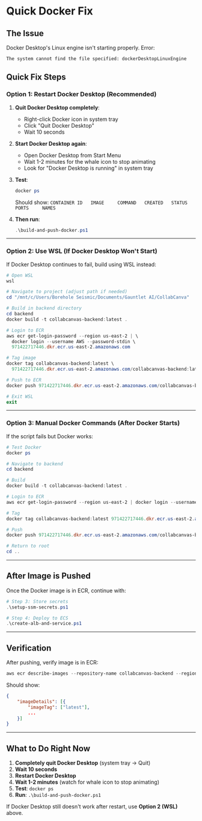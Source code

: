 # Quick Docker Fix

## The Issue
Docker Desktop's Linux engine isn't starting properly. Error:
```
The system cannot find the file specified: dockerDesktopLinuxEngine
```

## Quick Fix Steps

### Option 1: Restart Docker Desktop (Recommended)
1. **Quit Docker Desktop completely**:
   - Right-click Docker icon in system tray
   - Click "Quit Docker Desktop"
   - Wait 10 seconds

2. **Start Docker Desktop again**:
   - Open Docker Desktop from Start Menu
   - Wait 1-2 minutes for the whale icon to stop animating
   - Look for "Docker Desktop is running" in system tray

3. **Test**:
   ```powershell
   docker ps
   ```
   Should show: `CONTAINER ID   IMAGE     COMMAND   CREATED   STATUS    PORTS     NAMES`

4. **Then run**:
   ```powershell
   .\build-and-push-docker.ps1
   ```

---

### Option 2: Use WSL (If Docker Desktop Won't Start)

If Docker Desktop continues to fail, build using WSL instead:

```powershell
# Open WSL
wsl

# Navigate to project (adjust path if needed)
cd "/mnt/c/Users/Borehole Seismic/Documents/Gauntlet AI/CollabCanva"

# Build in backend directory
cd backend
docker build -t collabcanvas-backend:latest .

# Login to ECR
aws ecr get-login-password --region us-east-2 | \
  docker login --username AWS --password-stdin \
  971422717446.dkr.ecr.us-east-2.amazonaws.com

# Tag image
docker tag collabcanvas-backend:latest \
  971422717446.dkr.ecr.us-east-2.amazonaws.com/collabcanvas-backend:latest

# Push to ECR
docker push 971422717446.dkr.ecr.us-east-2.amazonaws.com/collabcanvas-backend:latest

# Exit WSL
exit
```

---

### Option 3: Manual Docker Commands (After Docker Starts)

If the script fails but Docker works:

```powershell
# Test Docker
docker ps

# Navigate to backend
cd backend

# Build
docker build -t collabcanvas-backend:latest .

# Login to ECR
aws ecr get-login-password --region us-east-2 | docker login --username AWS --password-stdin 971422717446.dkr.ecr.us-east-2.amazonaws.com

# Tag
docker tag collabcanvas-backend:latest 971422717446.dkr.ecr.us-east-2.amazonaws.com/collabcanvas-backend:latest

# Push
docker push 971422717446.dkr.ecr.us-east-2.amazonaws.com/collabcanvas-backend:latest

# Return to root
cd ..
```

---

## After Image is Pushed

Once the Docker image is in ECR, continue with:

```powershell
# Step 3: Store secrets
.\setup-ssm-secrets.ps1

# Step 4: Deploy to ECS
.\create-alb-and-service.ps1
```

---

## Verification

After pushing, verify image is in ECR:

```powershell
aws ecr describe-images --repository-name collabcanvas-backend --region us-east-2
```

Should show:
```json
{
    "imageDetails": [{
        "imageTag": ["latest"],
        ...
    }]
}
```

---

## What to Do Right Now

1. **Completely quit Docker Desktop** (system tray → Quit)
2. **Wait 10 seconds**
3. **Restart Docker Desktop**
4. **Wait 1-2 minutes** (watch for whale icon to stop animating)
5. **Test**: `docker ps`
6. **Run**: `.\build-and-push-docker.ps1`

If Docker Desktop still doesn't work after restart, use **Option 2 (WSL)** above.

